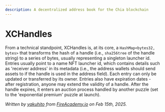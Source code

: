 ```yaml
---
description: A decentralized address book for the Chia blockchain
---
```


# XCHandles

From a technical standpoint, XCHandles is, at its core, a `HashMap<bytes32, bytes>`  that transforms the hash of a handle (i.e., `sha256tree`  of the handle string) to a series of bytes, usually representing a singleton launcher id. Entries usually point to a name NFT launcher id, which contains details such as 'receiver address' in its metadata (i.e., the address wallets should send assets to if the handle is used in the address field). Each entry can only be updated or transferred by its owner. Entries also have expiration dates - after registration, anyone may extend the validity of a handle. After the handle expires, it enters an auction process handled by another puzzle (set to the 'exponential premium' puzzle at launch).

_Written by_ [_yakuhito_](https://x.com/yakuh1t0) _from_ [_FireAcademy.io_](https://fireacademy.io/) _on Feb 15th, 2025._
